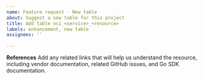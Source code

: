```yaml
---
name: Feature request - New table
about: Suggest a new table for this project
title: Add table oci_<service>_<resource>
labels: enhancement, new table
assignees: ''

---
```


**References**
Add any related links that will help us understand the resource, including vendor documentation, related GitHub issues, and Go SDK documentation.
